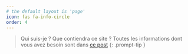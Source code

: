 ```yaml
---
# the default layout is 'page'
icon: fas fa-info-circle
order: 4
---
```


> Qui suis-je ? Que contiendra ce site ? Toutes les informations dont vous avez besoin sont dans [ce post](https://teptis.github.io/posts/Introduction/)
{: .prompt-tip }
